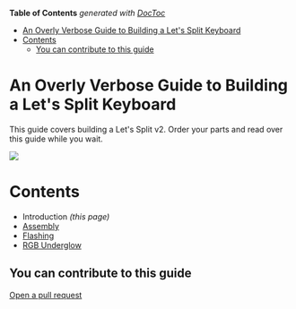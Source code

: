 <!-- START doctoc generated TOC please keep comment here to allow auto update -->
<!-- DON'T EDIT THIS SECTION, INSTEAD RE-RUN doctoc TO UPDATE -->
**Table of Contents**  *generated with [DocToc](https://github.com/thlorenz/doctoc)*

- [An Overly Verbose Guide to Building a Let's Split Keyboard](#an-overly-verbose-guide-to-building-a-lets-split-keyboard)
- [Contents](#contents)
  - [You can contribute to this guide](#you-can-contribute-to-this-guide)

<!-- END doctoc generated TOC please keep comment here to allow auto update -->

<!-- DOCTOC SKIP -->

# An Overly Verbose Guide to Building a Let's Split Keyboard

This guide covers building a Let's Split v2. Order your parts and read over this guide while you wait.

![](http://i.imgur.com/yuQuNJU.jpg)

# Contents

* Introduction _\(this page\)_
* [Assembly](assembly.md)
* [Flashing](flashing.md)
* [RGB Underglow](rgb-underglow.md)

## You can contribute to this guide

[Open a pull request](https://github.com/nicinabox/lets-split-guide)
